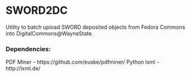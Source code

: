 SWORD2DC
========

Utility to batch upload SWORD deposited objects from Fedora Commons into DigitalCommons@WayneState.


<h3>Dependencies:</h3>
PDF Miner - https://github.com/euske/pdfminer/
Python lxml - http://lxml.de/
